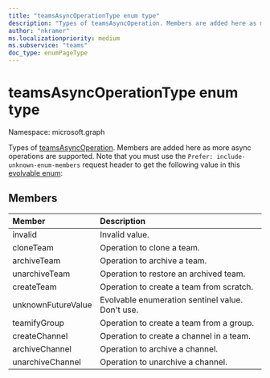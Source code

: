 ```yaml
---
title: "teamsAsyncOperationType enum type"
description: "Types of teamsAsyncOperation. Members are added here as more async operations are supported."
author: "nkramer"
ms.localizationpriority: medium
ms.subservice: "teams"
doc_type: enumPageType
---
```


# teamsAsyncOperationType enum type

Namespace: microsoft.graph



Types of [teamsAsyncOperation](teamsasyncoperation.md). Members are added here as more async operations are supported.
Note that you must use the `Prefer: include-unknown-enum-members` request header to get the following value in this [evolvable enum](/graph/best-practices-concept#handling-future-members-in-evolvable-enumerations):

## Members

| Member | Description |
|:---------------|:----------|
|invalid|Invalid value.|
|cloneTeam|Operation to clone a team.|
|archiveTeam|Operation to archive a team.|
|unarchiveTeam|Operation to restore an archived team.|
|createTeam|Operation to create a team from scratch.|
|unknownFutureValue| Evolvable enumeration sentinel value. Don't use. |
|teamifyGroup |Operation to create a team from a group. |
|createChannel |Operation to create a channel in a team. |
|archiveChannel |Operation to archive a channel.|
|unarchiveChannel |Operation to unarchive a channel.|